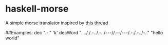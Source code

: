 haskell-morse
=============

A simple morse translator inspired by [this thread](http://www.reddit.com/r/programming/comments/7xjqb/who_can_write_the_smallesttidiestcleverest_morse/)

##Examples:
    dec ".-."
    'k'
    decWord "...././.-../.-../---//.--/---/.-./.-../-.."
    "hello world"
